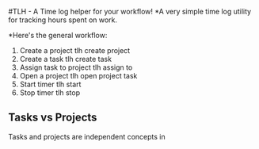 #TLH - A Time log helper for your workflow!
*A very simple time log utility for tracking hours spent on work.

*Here's the general workflow:
1. Create a project
tlh create project <project name>
2. Create a task
tlh create task <task name>
3. Assign task to project 
tlh assign <task name> to <project name>
4. Open a project
tlh open project <project name> task <task name>
5. Start timer
tlh start
6. Stop timer
tlh stop


## Tasks vs Projects
Tasks and projects are independent concepts in

